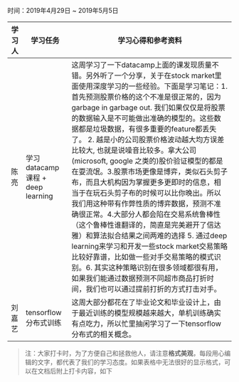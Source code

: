 时间：2019年4月29日 ~ 2019年5月5日

学习人|学习任务|学习心得和参考资料
------ | ------ | ------ 
陈亮 | 学习datacamp课程 + deep learning | 这周学习了一下datacamp上面的课发现质量不错。另外听了一个分享，关于在stock market里面使用深度学习的一些经验。下面是学习笔记：1.首先预测股票价格的这个不准是很正常的，因为garbage in garbage out. 我们如果仅仅是将股票的数据输入是不可能做出准确的模型的。这些数据都是垃圾数据，有很多重要的feature都丢失了。 2. 越是小的公司股票价格波动越大均方误差比较大, 也就是说噪音比较多。拿大公司(microsoft, google 之类的)股价验证模型的都是在耍流氓。3.股票市场更像是博弈，类似石头剪子布，而且大机构因为掌握更多更即时的信息，相当于在玩石头剪子布的时候可以比你晚出。所以我们用这种带有作弊性质的博弈数据，预测不准确很正常。4.大部分人都会陷在交易系统鲁棒性（这个鲁棒性谁翻译的，简直是完美避开了信达雅）和算法拟合结果之间两难的选择 5. 通过deep learning来学习和开发一些stock market交易策略比较好靠谱，比如做一些对手交易策略的模式识别。6. 其实这种策略识别在很多领域都很有用，如果我们能通过数据预测不同超市商品打折时间，我们也可以通过提前打折的方式打击对手。
刘嘉艺 | tensorflow分布式训练 | 这周大部分都花在了毕业论文和毕业设计上，由于最近训练的模型规模越来越大，单机训练确实有点吃力，所以忙里抽闲学习了一下tensorflow分布式的相关概念。
> 注：大家打卡时，为了方便自己和拯救他人，请注意**格式美观**，每段用心编辑的文字，都代表了我们的学习态度。如果表格中无法很好的显示格式，可以在文档后附上打卡内容，如下

